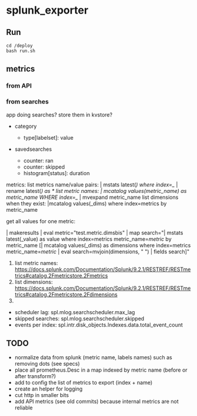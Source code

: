 # splunk_exporter

## Run

```shell
cd /deploy
bash run.sh
```

## metrics

### from API

### from searches

app doing searches? store them in kvstore?

- category
  - type[labelset]: value

- savedsearches
  - counter: ran
  - counter: skipped
  - histogram[status]: duration

metrics:
  list metrics name/value pairs: | mstats latest(*) where index=_* | rename latest(*) as *
  list metric names: | mcatalog values(metric_name) as metric_name WHERE index=_*  | mvexpand metric_name
  list dimensions when they exist: |mcatalog values(_dims) where index=metrics by metric_name

  get all values for one metric:

  | makeresults
| eval metric="test.metric.dimsbis"
| map search="| mstats latest(_value) as value where index=metrics metric_name=$metric$ by metric_name 
    [| mcatalog values(_dims) as dimensions where index=metrics metric_name=$metric$ 
| eval search=mvjoin(dimensions, \" \")
| fields search]"
  
  1. list metric names: https://docs.splunk.com/Documentation/Splunk/9.2.1/RESTREF/RESTmetrics#catalog.2Fmetricstore.2Fmetrics
  2. list dimensions: https://docs.splunk.com/Documentation/Splunk/9.2.1/RESTREF/RESTmetrics#catalog.2Fmetricstore.2Fdimensions
  3. 

  - scheduler lag: spl.mlog.searchscheduler.max_lag
  - skipped searches: spl.mlog.searchscheduler.skipped
  - events per index: spl.intr.disk_objects.Indexes.data.total_event_count


## TODO

- normalize data from splunk (metric name, labels names) such as removing dots (see specs)
- place all prometheus.Desc in a map indexed by metric name (before or after transform?)
- add to config the list of metrics to export (index + name)
- create an helper for logging
- cut http in smaller bits
- add API metrics (see old commits) because internal metrics are not reliable